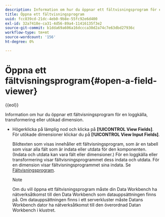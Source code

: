 ```yaml
---
description: Information om hur du öppnar ett fältvisningsprogram för en loggkälla, transformering eller utökad dimension.
title: Öppna ett fältvisningsprogram
uuid: fcc839cd-21dc-4eb0-9b8e-55fc92e6d400
exl-id: 32a7418e-ca31-4d56-89a4-11416135f3e2
source-git-commit: b1dda69a606a16dccca30d2a74c7e63dbd27936c
workflow-type: tm+mt
source-wordcount: '156'
ht-degree: 0%

---
```


# Öppna ett fältvisningsprogram{#open-a-field-viewer}

{{eol}}

Information om hur du öppnar ett fältvisningsprogram för en loggkälla, transformering eller utökad dimension.

* Högerklicka på lämplig nod och klicka på **[!UICONTROL View Fields]**. För utökade dimensioner klickar du på **[!UICONTROL View Input Fields]**.

   Bildtexten som visas innehåller ett fältvisningsprogram, som är en tabell som visar alla fält som är indata eller utdata för den komponenten. (Indata och utdata kan vara fält eller dimensioner.) För en loggkälla eller transformering visar fältvisningsprogrammet dess indata och utdata. För en dimension visar fältvisningsprogrammet sina indata. Se [Fältvisningsprogram](../../../../../home/c-get-started/c-admin-intrf/c-dataset-mgrs/c-fld-vwrs/c-fld-vwrs.md#concept-194cb94501564145ae059e53c0e4bec3).

   >[!NOTE]
   >
   >Om du vill öppna ett fältvisningsprogram måste din Data Workbench ha nätverksåtkomst till den Data Workbench som datauppsättningen finns på. Om datauppsättningen finns i ett serverkluster måste Datans Workbench dator ha nätverksåtkomst till den överordnad Datan Workbench i klustret.
